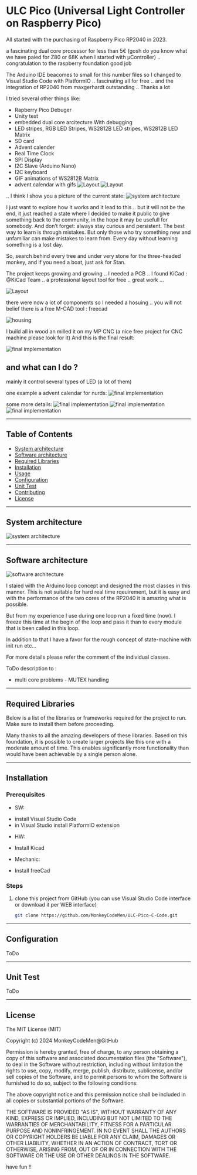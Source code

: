 # **ULC Pico   (Universal Light Controller on Raspberry Pico)**

All started with the purchasing of Raspberry Pico RP2040 in 2023. 

a fascinating dual core processor for less than 5€ (gosh do you know what we have paied for Z80 or 68K when I started with µController) .. congratulation to the raspberry foundation good job

The Arduino IDE beacomes to small for this number files so I changed to Visual Studio Code with PlatformIO
.. fascinating all for free .. and the integration of RP2040 from maxgerhardt outstanding .. Thanks a lot

I tried several other things like:

+ Rapberry Pico Debuger 
+ Unity test
+ embedded dual core arcitecture With debugging 
+ LED stripes, RGB LED Stripes, WS2812B LED stripes, WS2812B LED Matrix
+ SD card
+ Advent calender
+ Real Time Clock
+ SPI Display
+ I2C Slave (Arduino Nano)
+ I2C keyboard
+ GIF animations of WS2812B Matrix
+ advent calendar with gifs
![Layout](./pictures/day_3_a.gif)
![Layout](./pictures/day_t5.gif)

.. I think I show you a picture of the current state:
![system architecture](./pictures/Sys-Arch.svg)

I just want to explore how it works and it lead to this  .. but it will not be the end, it just reached a state where I decided to make it public to give something back to the community, in the hope it may be usefull for somebody. 
And don’t forget: always stay curious and persistent. The best way to learn is through mistakes. But only those who try something new and unfamiliar can make mistakes to learn from. Every day without learning something is a lost day.

So, search behind every tree and under very stone for the three-headed monkey, and if you need a boat, just ask for Stan.


The project keeps growing and growing .. I needed a PCB .. I found KiCad :
@KiCad Team .. a professional layout tool for free .. great work ... 

![Layout](./pictures/Layout.PNG)

there were now a lot of components so I needed a hosuing 
.. you will not belief there is a free M-CAD tool : freecad 

![housing](./pictures/Housing.PNG)

I build all in wood an milled it on my MP CNC (a nice free project for CNC machine please look for it)
And this is the final result:

![final implementation](./pictures/ULC-1.jpg)

and what can I do ?
----------------
mainly it control several types of LED (a lot of them)

one example a advent calendar for nurds:
![final implementation](./pictures/ULC-5.jpg)

some more details:
![final implementation](./pictures/ULC-2.jpg)
![final implementation](./pictures/ULC-3.jpg)
![final implementation](./pictures/ULC-4.jpg)






---

## **Table of Contents**
- [System architecture](#system-architecture)
- [Software architecture](#software-architecture)
- [Required Libraries](#required-libraries)
- [Installation](#installation)
- [Usage](#usage)
- [Configuration](#configuration)
- [Unit Test](#unit-test)
- [Contributing](#contributing)
- [License](#license)

---
## **System architecture**
![system architecture](./pictures/Sys-Arch.svg)

---
## **Software architecture**
![software architecture](./pictures/SW-Arch.png)

I staied with the Arduino loop concept and designed the most classes in this manner. This is not suitable for hard real time rqeuirement, but it is easy and with the performance of the two cores of the RP2040 it is amazing what is possible.

But from my experience I use during one loop run a fixed time (now). I freeze this time at the begin of the loop and pass it than to every module that is been called in this loop. 

In addition to that I have a favor for the rough concept of state-machine with init run etc... 


For more details please refer the comment of the individual classes.

ToDo description to : 
+ multi core problems - MUTEX handling 



---


## **Required Libraries**

Below is a list of the libraries or frameworks required for the project to run. Make sure to install them before proceeding.

Many thanks to all the amazing developers of these libraries. Based on this foundation, it is possible to create larger projects like this one with a moderate amount of time. This enables significantly more functionality than would have been achievable by a single person alone.



---

## **Installation**

### **Prerequisites**
- SW: 
+ install Visual Studio Code
+ in Visual Studio install PlatformIO extension
- HW:
+ Install Kicad 
- Mechanic:
+ Install freeCad

### **Steps**
1. clone this project from GitHub (you can use Visual Studio Code interface or download it per WEB interface)
   ```bash
   git clone https://github.com/MonkeyCodeMen/ULC-Pico-C-Code.git

---

## **Configuration**

ToDo

---

## **Unit Test**

ToDo

---

## **License**

The MIT License (MIT)

Copyright (c) 2024 MonkeyCodeMen@GitHub

Permission is hereby granted, free of charge, to any person obtaining a copy
of this software and associated documentation files (the "Software"), to deal
in the Software without restriction, including without limitation the rights
to use, copy, modify, merge, publish, distribute, sublicense, and/or sell
copies of the Software, and to permit persons to whom the Software is
furnished to do so, subject to the following conditions:

The above copyright notice and this permission notice shall be included in all
copies or substantial portions of the Software.

THE SOFTWARE IS PROVIDED "AS IS", WITHOUT WARRANTY OF ANY KIND, EXPRESS OR
IMPLIED, INCLUDING BUT NOT LIMITED TO THE WARRANTIES OF MERCHANTABILITY,
FITNESS FOR A PARTICULAR PURPOSE AND NONINFRINGEMENT. IN NO EVENT SHALL THE
AUTHORS OR COPYRIGHT HOLDERS BE LIABLE FOR ANY CLAIM, DAMAGES OR OTHER
LIABILITY, WHETHER IN AN ACTION OF CONTRACT, TORT OR OTHERWISE, ARISING FROM,
OUT OF OR IN CONNECTION WITH THE SOFTWARE OR THE USE OR OTHER DEALINGS IN THE
SOFTWARE.

have fun !!
